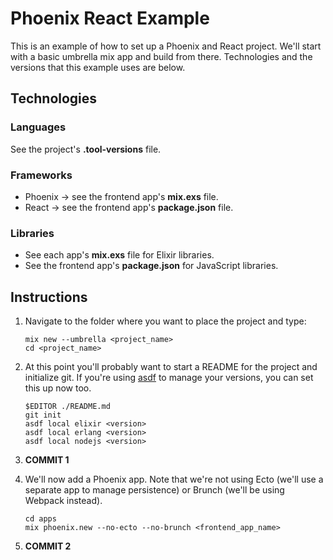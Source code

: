 # Phoenix React Example

This is an example of how to set up a Phoenix and React project. We'll start with a basic umbrella mix app and build from there. Technologies and the versions that this example uses are below.


## Technologies

### Languages

See the project's **.tool-versions** file.

### Frameworks

* Phoenix -> see the frontend app's **mix.exs** file.
* React -> see the frontend app's **package.json** file.

### Libraries

* See each app's **mix.exs** file for Elixir libraries.
* See the frontend app's **package.json** for JavaScript libraries.


## Instructions

1. Navigate to the folder where you want to place the project and type:

    ```shell
    mix new --umbrella <project_name>
    cd <project_name>
    ```

2. At this point you'll probably want to start a README for the project and initialize git. If you're using [asdf](https://github.com/asdf-vm/asdf) to manage your versions, you can set this up now too.

    ```shell
    $EDITOR ./README.md
    git init
    asdf local elixir <version>
    asdf local erlang <version>
    asdf local nodejs <version>
    ```

3. **COMMIT 1**
4. We'll now add a Phoenix app. Note that we're not using Ecto (we'll use a separate app to manage persistence) or Brunch (we'll be using Webpack instead).

    ```shell
    cd apps
    mix phoenix.new --no-ecto --no-brunch <frontend_app_name>
    ```
5. **COMMIT 2**
